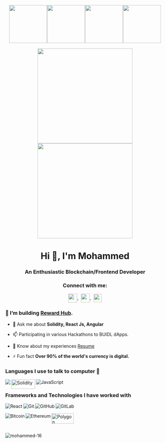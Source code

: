 <p align="center">
  <img src="https://media3.giphy.com/media/ln7z2eWriiQAllfVcn/200w.webp" width="120"><img src="https://i.giphy.com/media/eNAsjO55tPbgaor7ma/200w.webp" width="120"><img src="https://i.giphy.com/media/KzJkzjggfGN5Py6nkT/200.webp" width="120"><img src="https://i.giphy.com/media/IdyAQJVN2kVPNUrojM/200.webp" width="120"><br><br>
    <img src="https://little.kylerconway.com/images/golang-what.gif" width="300"><img src="https://intro.rustbridge.com/img/ferris.gif" width="300">
</p>
<h1 align="center">Hi 👋, I'm Mohammed</h1>
<h3 align="center">An Enthusiastic Blockchain/Frontend Developer</h3>

<h3 align="center">Connect with me:</h3>
<p align="center">
<a href="https://www.linkedin.com/in/mohammed-lokhandwala/" target="_blank">
  <img  align="center" width="28px" src="https://cdn.pixabay.com/photo/2017/08/22/11/56/linked-in-2668700_1280.png" />
</a>&nbsp;
<a href="https://twitter.com/0xMohammed16" target="_blank">
  <img  align="center" width="28px" src="https://as1.ftcdn.net/v2/jpg/03/20/88/34/1000_F_320883488_PMmkQget359WtY6foB1xFN3Wcvus6WTM.jpg" />
</a>&nbsp;
<a href="mailto:mohammedlokhand4429@gmail.com">
  <img align="center" width="26px" src="https://logodownload.org/wp-content/uploads/2018/03/gmail-logo-16.png" />
</a></p>

### 🔭 I’m building [Reward Hub](https://github.com/Mohammed-16/Reward-Hub).

- 💬 Ask me about **Solidity, React Js, Angular**

- 📫 Participating in various Hackathons to BUIDL dApps.

- 📄 Know about my experiences [Resume](https://drive.google.com/file/d/18peX6Q-OfOR8-E3hEb1zwe6JAu3-3Xow/view?usp=sharing)

- ⚡ Fun fact **Over 90% of the world's currency is digital.**

### Languages I use to talk to computer 🤔
<img align="left" src="https://img.shields.io/badge/c++%20-%2300599C.svg?&style=for-the-badge&logo=c%2B%2B&ogoColor=white">
<img align="left" width="75px" height="30px" alt="Solidity" src="https://cointral.com/wp-content/uploads/2019/11/solidity-nedir.png"/>
<img align="left" alt="JavaScript" src="https://img.shields.io/badge/javascript%20-%23323330.svg?&style=for-the-badge&logo=javascript&logoColor=%23F7DF1E"/>
<p>&nbsp;</p>

### Frameworks and Technologies I have worked with
<img align="left" alt="React" src="https://img.shields.io/badge/react%20-%2320232a.svg?&style=for-the-badge&logo=react&logoColor=%2361DAFB"/>
	<img align="left" alt="Git" src="https://img.shields.io/badge/git%20-%23F05033.svg?&style=for-the-badge&logo=git&logoColor=white"/>
    <img align="left" alt="GitHub" src="https://img.shields.io/badge/github%20-%23121011.svg?&style=for-the-badge&logo=github&logoColor=white"/>
    <img align="left" alt="GitLab" src="https://img.shields.io/badge/gitlab%20-%23181717.svg?&style=for-the-badge&logo=gitlab&logoColor=white"/>
    <p>&nbsp;</p>
    <img align="left" alt="Bitcoin" src="https://img.shields.io/badge/Bitcoin-000?style=for-the-badge&logo=bitcoin&logoColor=white"/>
    <img align="left" alt="Ethereum" src="https://img.shields.io/badge/Ethereum-3C3C3D?style=for-the-badge&logo=Ethereum&logoColor=white"/>
    <img align="left" alt="Polygon" width="70" height="33"  src="https://www.esports.net/wp-content/uploads/2021/10/polygon-cryptogaming.jpg"/>
<p>&nbsp;</p><br>
<p><img align="center" src="https://github-readme-streak-stats.herokuapp.com/?user=mohammed-16&theme=blue-green" alt="mohammed-16" /></p>
